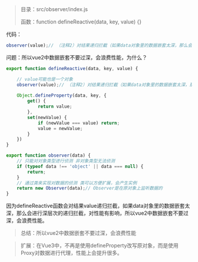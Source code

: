 > 目录：src/observer/index.js
>
> 函数：function defineReactive(data, key, value) {}

代码：
```javascript
observer(value);// （注释2）对结果递归拦截（如果data对象里的数据嵌套太深，那么会进行深层次的递归拦截，对性能有影响，所以vue2中数据嵌套不要过深，会浪费性能）
```
问题：所以vue2中数据嵌套不要过深，会浪费性能，为什么？

```javascript
export function defineReactive(data, key, value) {

    // value可能也是一个对象
    observer(value);// （注释2）对结果递归拦截（如果data对象里的数据嵌套太深，那么会进行深层次的递归拦截，对性能有影响，所以vue2中数据嵌套不要过深，会浪费性能）
    
    Object.defineProperty(data, key, {
        get() {
            return value;
        },
        set(newValue) {
            if (newValue === value) return;
            value = newValue; 
        }
    })
}

export function observer(data) {
    // 只能对对象类型进行侦测 非对象类型无法侦测
    if (typeof data !== 'object' || data === null) {
        return;
    }
    // 通过类来实现对数据的侦测 类可以方便扩展，会产生实例
    return new Observer(data);// Observer是在原对象上监听数据的
}
```

因为defineReactive函数会对结果value递归拦截，如果data对象里的数据嵌套太深，那么会进行深层次的递归拦截，对性能有影响，所以vue2中数据嵌套不要过深，会浪费性能。

> 总结：所以vue2中数据嵌套不要过深，会浪费性能

> 扩展：在Vue3中，不再是使用defineProperty改写原对象，而是使用Proxy对数据进行代理，性能上会提升很多。

